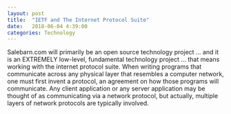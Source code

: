 ```yaml
---
layout: post
title:  "IETF and The Internet Protocol Suite"
date:   2018-06-04 4:39:00
categories: Technology
---
```


Salebarn.com will primarily be an open source technology project ... and it is an EXTREMELY low-level, fundamental technology project ... that means working with the internet protocol suite.  When writing programs that communicate across any physical layer that resembles a computer network, one must first invent a protocol, an agreement on how those programs will communicate. Any client application or any server application may be thought of as communicating via a network protocol, but actually, multiple layers of network protocols are typically involved.
